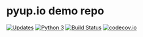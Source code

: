 # pyup.io demo repo

[![Updates](https://pyup.io/repos/github/pyupio/demo/shield.svg)](https://pyup.io/repos/github/pyupio/demo/)
[![Python 3](https://pyup.io/repos/github/pyupio/demo/python-3-shield.svg)](https://pyup.io/repos/github/pyupio/demo/)
[![Build Status](https://travis-ci.org/pyupio/demo.svg?branch=master)](https://travis-ci.org/pyupio/demo)
[![codecov.io](https://codecov.io/github/pyupio/demo/coverage.svg?branch=master)](https://codecov.io/github/pyupio/demo?branch=master)
